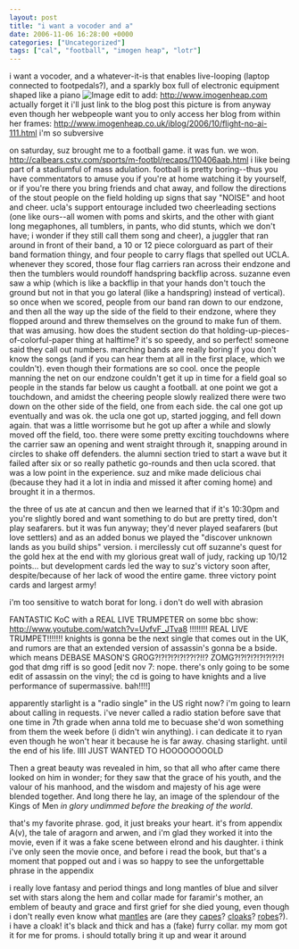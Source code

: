 ```yaml
---
layout: post
title: "i want a vocoder and a"
date: 2006-11-06 16:28:00 +0000
categories: ["Uncategorized"]
tags: ["cal", "football", "imogen heap", "lotr"]
---
```


i want a vocoder, and a whatever-it-is that enables live-looping (laptop connected to footpedals?), and a sparkly box full of electronic equipment shaped like a piano
![Image](http://www.imogenheap.co.uk/iblog/uploaded_images/Immi)
edit to add: http://www.imogenheap.com 
actually forget it i'll just link to the blog post this picture is from anyway even though her webpeople want you to only access her blog from within her frames: http://www.imogenheap.co.uk/iblog/2006/10/flight-no-ai-111.html i'm so subversive

on saturday, suz brought me to a football game. it was fun. we won. http://calbears.cstv.com/sports/m-footbl/recaps/110406aab.html
i like being part of a stadiumful of mass adulation. football is pretty boring--thus you have commentators to amuse you if you're at home watching it by yourself, or if you're there you bring friends and chat away, and follow the directions of the stout people on the field holding up signs that say "NOISE" and hoot and cheer. ucla's support entourage included two cheerleading sections (one like ours--all women with poms and skirts, and the other with giant long megaphones, all tumblers, in pants, who did stunts, which we don't have; i wonder if they still call them song and cheer), a juggler that ran around in front of their band, a 10 or 12 piece colorguard as part of their band formation thingy, and four people to carry flags that spelled out UCLA. whenever they scored, those four flag carriers ran across their endzone and then the tumblers would roundoff handspring backflip across. suzanne even saw a whip (which is like a backflip in that your hands don't touch the ground but not in that you go lateral (like a handspring) instead of vertical). so once when we scored, people from our band ran down to our endzone, and then all the way up the side of the field to their endzone, where they flopped around and threw themselves on the ground to make fun of them. that was amusing.
how does the student section do that holding-up-pieces-of-colorful-paper thing at halftime? it's so speedy, and so perfect! someone said they call out numbers.
marching bands are really boring if you don't know the songs (and if you can hear them at all in the first place, which we couldn't). even though their formations are so cool.
once the people manning the net on our endzone couldn't get it up in time for a field goal so people in the stands far below us caught a football.
at one point we got a touchdown, and amidst the cheering people slowly realized there were two down on the other side of the field, one from each side. the cal one got up eventually and was ok. the ucla one got up, started jogging, and fell down again. that was a little worrisome but he got up after a while and slowly moved off the field, too.
there were some pretty exciting touchdowns where the carrier saw an opening and went straight through it, snapping around in circles to shake off defenders. 
the alumni section tried to start a wave but it failed after six or so really pathetic go-rounds and then ucla scored. that was a low point in the experience.
suz and mike made delicious chai (because they had it a lot in india and missed it after coming home) and brought it in a thermos.

the three of us ate at cancun and then we learned that if it's 10:30pm and you're slightly bored and want something to do but are pretty tired, don't play seafarers. but it was fun anyway; they'd never played seafarers (but love settlers) and as an added bonus we played the "discover unknown lands as you build ships" version. i mercilessly cut off suzanne's quest for the gold hex at the end with my glorious great wall of judy, racking up 10/12 points... but development cards led the way to suz's victory soon after, despite/because of her lack of wood the entire game. three victory point cards and largest army!

i'm too sensitive to watch borat for long. i don't do well with abrasion

FANTASTIC KoC with a REAL LIVE TRUMPETER on some bbc show: http://www.youtube.com/watch?v=UvfvF_JTva8
!!!!!!!!
REAL LIVE TRUMPET!!!!!!!
knights is gonna be the next single that comes out in the UK, and rumors are that an extended version of assassin's gonna be a bside. which means DEBASE MASON'S GROG?!?!?!?!?!??!?!!? ZOMG?!?!?!?!?!?!?!?! god that dmg riff is so good
[edit nov 7: nope. there's only going to be some edit of assassin on the vinyl; the cd is going to have knights and a live performance of supermassive. bah!!!!]

apparently starlight is a "radio single" in the US right now? i'm going to learn about calling in requests. i've never called a radio station before save that one time in 7th grade when anna told me to becuase she'd won something from them the week before (i didn't win anything). i can dedicate it to ryan even though he won't hear it because he is far away. chasing starlight. until the end of his life. IIII JUST WANTED TO HOOOOOOOOLD

Then a great beauty was revealed in him, so that all who after came there looked on him in wonder; for they saw that the grace of his youth, and the valour of his manhood, and the wisdom and majesty of his age were blended together. And long there he lay, an image of the splendour of the Kings of Men *in glory undimmed before the breaking of the world*.

that's my favorite phrase. god, it just breaks your heart. it's from appendix A(v), the tale of aragorn and arwen, and i'm glad they worked it into the movie, even if it was a fake scene between elrond and his daughter. i think i've only seen the movie once, and before i read the book, but that's a moment that popped out and i was so happy to see the unforgettable phrase in the appendix

i really love fantasy and period things and long mantles of blue and silver set with stars along the hem and collar made for faramir's mother, an emblem of beauty and grace and first grief for she died young, even though i don't really even know what [mantles](http://en.wikipedia.org/wiki/Mantle) are (are they [capes](http://en.wikipedia.org/wiki/Cape)? [cloaks](http://en.wikipedia.org/wiki/Cloak)? [robes](http://en.wikipedia.org/wiki/Robe)?). i have a cloak! it's black and thick and has a (fake) furry collar. my mom got it for me for proms. i should totally bring it up and wear it around
